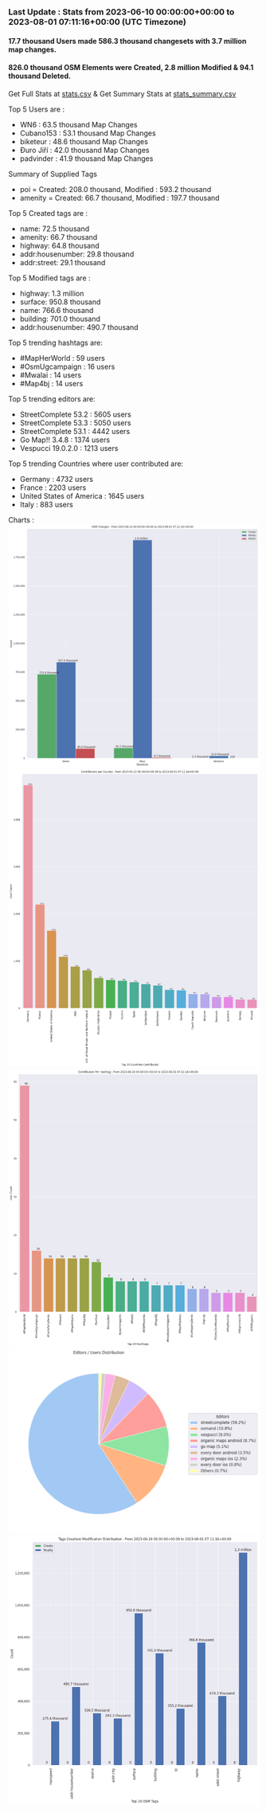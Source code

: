 ### Last Update : Stats from 2023-06-10 00:00:00+00:00 to 2023-08-01 07:11:16+00:00 (UTC Timezone)

#### 17.7 thousand Users made 586.3 thousand changesets with 3.7 million map changes.
#### 826.0 thousand OSM Elements were Created, 2.8 million Modified & 94.1 thousand Deleted.
Get Full Stats at [stats.csv](/stats/fieldmappers/Daily/stats.csv)
 & Get Summary Stats at [stats_summary.csv](/stats/fieldmappers/Daily/stats_summary.csv)

Top 5 Users are : 
- WN6 : 63.5 thousand Map Changes
- Cubano153 : 53.1 thousand Map Changes
- biketeur : 48.6 thousand Map Changes
- Đuro Jiří : 42.0 thousand Map Changes
- padvinder : 41.9 thousand Map Changes

Summary of Supplied Tags
- poi = Created: 208.0 thousand, Modified : 593.2 thousand
- amenity = Created: 66.7 thousand, Modified : 197.7 thousand


Top 5 Created tags are :
- name: 72.5 thousand
- amenity: 66.7 thousand
- highway: 64.8 thousand
- addr:housenumber: 29.8 thousand
- addr:street: 29.1 thousand


Top 5 Modified tags are :
- highway: 1.3 million
- surface: 950.8 thousand
- name: 766.6 thousand
- building: 701.0 thousand
- addr:housenumber: 490.7 thousand


Top 5 trending hashtags are:
- #MapHerWorld : 59 users
- #OsmUgcampaign : 16 users
- #Mwalai : 14 users
- #Map4bj : 14 users


Top 5 trending editors are:
- StreetComplete 53.2 : 5605 users
- StreetComplete 53.3 : 5050 users
- StreetComplete 53.1 : 4442 users
- Go Map!! 3.4.8 : 1374 users
- Vespucci 19.0.2.0 : 1213 users


Top 5 trending Countries where user contributed are:
- Germany : 4732 users
- France : 2203 users
- United States of America : 1645 users
- Italy : 883 users


 Charts : 
![Alt text](./stats_osm_changes.png) 
![Alt text](./stats_users_per_country.png) 
![Alt text](./stats_users_per_hashtag.png) 
![Alt text](./stats_editors_pie_chart.png) 
![Alt text](./stats_tags.png) 

